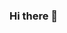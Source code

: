 ### Hi there 👋

<!--
**jessiejessic/jessiejessic** is a ✨ _special_ ✨ repository because its `README.md` (this file) appears on your GitHub profile.

Here are some ideas to get you started:
[snake gif](https://github.com/jessiejessic/jessiejessic/blob/main/output/github-contribution-grid-snake.gif)
- 🔭 I’m currently working on ...
- 🌱 I’m currently learning ...
- 👯 I’m looking to collaborate on ...
- 🤔 I’m looking for help with ...
- 💬 Ask me about ...
- 📫 How to reach me: ...
- 😄 Pronouns: ...
- ⚡ Fun fact: ...
-->
